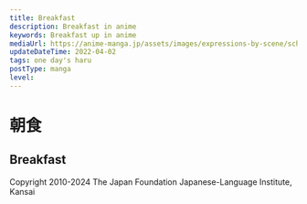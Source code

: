 ```yaml
---
title: Breakfast
description: Breakfast in anime
keywords: Breakfast up in anime
mediaUrl: https://anime-manga.jp/assets/images/expressions-by-scene/school/1-2.webp
updateDateTime: 2022-04-02
tags: one day's haru
postType: manga
level:
---
```


# 朝食
## Breakfast
<Grid>
  <Item
    page="page 1"
    img="https://anime-manga.jp/assets/images/expressions-by-scene/school/1-2.webp"
  >
    <KTextScript
      people="お姉"
      text="いただきまーす"
      mean="This looks great! (I humbly receive this food) "
      sound="school/schoolscene_01_10.mp3"
    />
    <KTextScript
      text="ズズ・・・"
      mean="Sup sup"
      sound="school/school_se_01_11.mp3"
    />
    <KTextScript
      people="お姉"
      text="ごちそうさまでした"
      mean="That was delicious! (Thank you for the feast)"
      sound="school/schoolscene_01_12.mp3"
    />
    <KTextScript
      people="妹"
      text="おねーちゃーん、三つ編みしてー"
      mean="Hey 'sis, can you plait my hair for me? "
      sound="school/schoolscene_01_13.mp3"
    />
    <KTextScript
      people="お姉"
      text="きゅっ"
      mean="GRRP"
      sound="school/school_se_01_14.mp3"
    />
    <KTextScript
      people="お姉"
      text="これでよし・・・と"
      mean="Okay, that's… perfect. "
      sound="school/schoolscene_01_15.mp3"
    />
    <KTextScript
      people="お姉の友達"
      text="はるちゃーん"
      mean="Haru-chan! "
      sound="school/schoolscene_01_16.mp3"
    />
    <KTextScript
      people="お姉の友達"
      text="がっこ　いこ～！"
      mean="Let's go to school!"
      sound="school/schoolscene_01_17.mp3"
    />
    <KTextScript
      people="お姉"
      text="あっ　お弁当っ"
      mean="Ah! My lunchbox…"
      sound="school/schoolscene_01_19.mp3"
    />
    <KTextScript
      text="パタパタ"
      mean="RUSH RUSH ; FLAP"
      sound="school/school_se_01_18.mp3"
    />
    <KTextScript
      people="お姉"
      text="いってきまーす！"
      mean="I'm off! "
      sound="school/schoolscene_01_20.mp3"
    />
    <KTextScript
      people="妹"
      text="いってらっしゃーい！"
      mean="Have a good day! "
      sound="school/schoolscene_01_21.mp3"
    />
  </Item>
</Grid>

Copyright 2010-2024 The Japan Foundation Japanese-Language Institute, Kansai